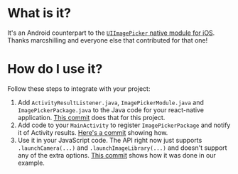 # What is it?

It's an Android counterpart to the
[`UIImagePicker` native module for iOS](https://github.com/marcshilling/react-native-image-picker).
Thanks marcshilling and everyone else that contributed for that one!

# How do I use it?

Follow these steps to integrate with your project:

1. Add `ActivityResultListener.java`, `ImagePickerModule.java` and
   `ImagePickerPackage.java` to the Java code for your react-native application.
   [This commit](https://github.com/exponentjs/react-native-image-picker-android/commit/810b43adb62ff3dc45dd98a770c37818f0a35653)
   does that for this project.
2. Add code to your `MainActivity` to register `ImagePickerPackage` and notify
   it of Activity results.
   [Here's a commit](https://github.com/exponentjs/react-native-image-picker-android/commit/6ee500326164bf9ac400533d9a5510f70ed1917e)
   showing how.
3. Use it in your JavaScript code. The API right now just supports
   `.launchCamera(...)` and `.launchImageLibrary(...)` and doesn't support any
   of the extra options.
   [This commit](https://github.com/exponentjs/react-native-image-picker-android/commit/bca70c6dc629530399f623036378102d7d52c90a)
   shows how it was done in our example.
